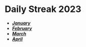 # Daily Streak 2023

- ***[January](./01.Jan/)***
- ***[February](./02.Feb/)***
- ***[March](./03.mar/)***
- ***[April](./04.April/)***
